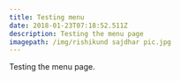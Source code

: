 ```yaml
---
title: Testing menu
date: 2018-01-23T07:18:52.511Z
description: Testing the menu page
imagepath: /img/rishikund sajdhar pic.jpg
---
```

Testing the menu page.
